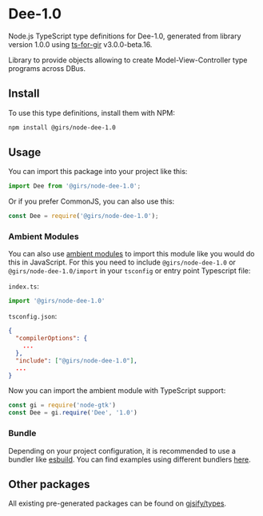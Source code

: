 
# Dee-1.0

Node.js TypeScript type definitions for Dee-1.0, generated from library version 1.0.0 using [ts-for-gir](https://github.com/gjsify/ts-for-gir) v3.0.0-beta.16.

Library to provide objects allowing to create Model-View-Controller type programs across DBus.

## Install

To use this type definitions, install them with NPM:
```bash
npm install @girs/node-dee-1.0
```

## Usage

You can import this package into your project like this:
```ts
import Dee from '@girs/node-dee-1.0';
```

Or if you prefer CommonJS, you can also use this:
```ts
const Dee = require('@girs/node-dee-1.0');
```

### Ambient Modules

You can also use [ambient modules](https://github.com/gjsify/ts-for-gir/tree/main/packages/cli#ambient-modules) to import this module like you would do this in JavaScript.
For this you need to include `@girs/node-dee-1.0` or `@girs/node-dee-1.0/import` in your `tsconfig` or entry point Typescript file:

`index.ts`:
```ts
import '@girs/node-dee-1.0'
```

`tsconfig.json`:
```json
{
  "compilerOptions": {
    ...
  },
  "include": ["@girs/node-dee-1.0"],
  ...
}
```

Now you can import the ambient module with TypeScript support: 

```ts
const gi = require('node-gtk')
const Dee = gi.require('Dee', '1.0')
```


### Bundle

Depending on your project configuration, it is recommended to use a bundler like [esbuild](https://esbuild.github.io/). You can find examples using different bundlers [here](https://github.com/gjsify/ts-for-gir/tree/main/examples).

## Other packages

All existing pre-generated packages can be found on [gjsify/types](https://github.com/gjsify/types).

